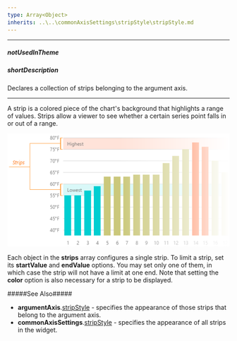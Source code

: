```yaml
---
type: Array<Object>
inherits: ..\..\commonAxisSettings\stripStyle\stripStyle.md
---
```

---
##### notUsedInTheme

##### shortDescription
Declares a collection of strips belonging to the argument axis.

---
A strip is a colored piece of the chart's background that highlights a range of values. Strips allow a viewer to see whether a certain series point falls in or out of a range.

![DevExtreme HTML5 Charts Strips](/images/ChartJS/visual_elements/strips.png)

Each object in the **strips** array configures a single strip. To limit a strip, set its **startValue** and **endValue** options. You may set only one of them, in which case the strip will not have a limit at one end. Note that setting the **color** option is also necessary for a strip to be displayed.

#####See Also#####
- **argumentAxis**.[stripStyle](/api-reference/20%20Data%20Visualization%20Widgets/dxChart/1%20Configuration/commonAxisSettings/stripStyle '/Documentation/ApiReference/Data_Visualization_Widgets/dxChart/Configuration/argumentAxis/stripStyle/') - specifies the appearance of those strips that belong to the argument axis.
- **commonAxisSettings**.[stripStyle](/api-reference/20%20Data%20Visualization%20Widgets/dxChart/1%20Configuration/commonAxisSettings/stripStyle '/Documentation/ApiReference/Data_Visualization_Widgets/dxChart/Configuration/argumentAxis/stripStyle/') - specifies the appearance of all strips in the widget.